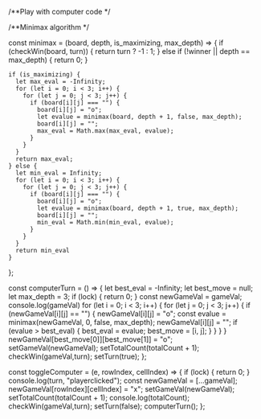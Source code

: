 
  /**Play with computer code */

  /**Minimax algorithm */

  const minimax = (board, depth, is_maximizing, max_depth) => {
    if (checkWin(board, turn)) {
      return turn ? -1 : 1;
    } else if (!winner || depth == max_depth) {
      return 0;
    }

    if (is_maximizing) {
      let max_eval = -Infinity;
      for (let i = 0; i < 3; i++) {
        for (let j = 0; j < 3; j++) {
          if (board[i][j] === "") {
            board[i][j] = "o";
            let evalue = minimax(board, depth + 1, false, max_depth);
            board[i][j] = "";
            max_eval = Math.max(max_eval, evalue);
          }
        }
      }
      return max_eval;
    } else {
      let min_eval = Infinity;
      for (let i = 0; i < 3; i++) {
        for (let j = 0; j < 3; j++) {
          if (board[i][j] === "") {
            board[i][j] = "o";
            let evalue = minimax(board, depth + 1, true, max_depth);
            board[i][j] = "";
            min_eval = Math.min(min_eval, evalue);
          }
        }
      }
      return min_eval
    }
  };

  const computerTurn = () => {
    let best_eval = -Infinity;
    let best_move = null;
    let max_depth = 3;
    if (lock) {
      return 0;
    }
    const newGameVal = gameVal;
    console.log(gameVal)
    for (let i = 0; i < 3; i++) {
      for (let j = 0; j < 3; j++) {
        if (newGameVal[i][j] == "") {
          newGameVal[i][j] = "o";
          const evalue = minimax(newGameVal, 0, false, max_depth);
          newGameVal[i][j] = "";
          if (evalue > best_eval) {
            best_eval = evalue;
            best_move = [i, j];
          }
        }
      }
    }
    newGameVal[best_move[0]][best_move[1]] = "o";
    setGameVal(newGameVal);
    setTotalCount(totalCount + 1);
    checkWin(gameVal,turn);
    setTurn(true);
  };

  const toggleComputer = (e, rowIndex, cellIndex) => {
    if (lock) {
      return 0;
    }
    console.log(turn, "playerclicked");
    const newGameVal = [...gameVal];
    newGameVal[rowIndex][cellIndex] = "x";
    setGameVal(newGameVal);  
    setTotalCount(totalCount + 1);
    console.log(totalCount);
    checkWin(gameVal,turn);
    setTurn(false);
    computerTurn();
  };